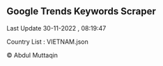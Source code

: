 

## Google Trends Keywords Scraper 
 
Last Update 30-11-2022 , 08:19:47

Country List :
VIETNAM.json



© Abdul Muttaqin 
